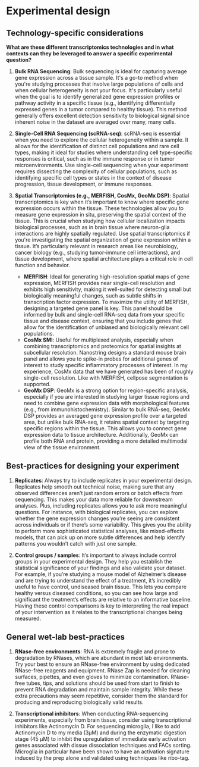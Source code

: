 # Experimental design

## Technology-specific considerations

**What are these different transcriptomics technologies and in what contexts can they be leveraged to answer a specific experimental question?**

1. **Bulk RNA Sequencing**: Bulk sequencing is ideal for capturing average gene expression across a tissue sample. It's a go-to method when you're studying processes that involve large populations of cells and when cellular heterogeneity is not your focus. It's particularly useful when the goal is to identify generalized gene expression profiles or pathway activity in a specific tissue (e.g., identifying differentially expressed genes in a tumor compared to healthy tissue). This method generally offers excellent detection sensitivity to biological signal since inherent noise in the dataset are averaged over many, many cells.

2. **Single-Cell RNA Sequencing (scRNA-seq)**: scRNA-seq is essential when you need to explore the cellular heterogeneity within a sample. It allows for the identification of distinct cell populations and rare cell types, making it ideal for studies where understanding cell type-specific responses is critical, such as in the immune response or in tumor microenvironments. Use single-cell sequencing when your experiment requires dissecting the complexity of cellular populations, such as identifying specific cell types or states in the context of disease progression, tissue development, or immune responses.

3. **Spatial Transcriptomics (e.g., MERFISH, CosMx, GeoMx DSP)**: Spatial transcriptomics is key when it’s important to know where specific gene expression occurs within the tissue. These technologies allow you to measure gene expression in situ, preserving the spatial context of the tissue. This is crucial when studying how cellular localization impacts biological processes, such as in brain tissue where neuron-glia interactions are highly spatially regulated. Use spatial transcriptomics if you're investigating the spatial organization of gene expression within a tissue. It’s particularly relevant in research areas like neurobiology, cancer biology (e.g., studying tumor-immune cell interactions), and tissue development, where spatial architecture plays a critical role in cell function and behavior.

   - **MERFISH**: Ideal for generating high-resolution spatial maps of gene expression, MERFISH provides near single-cell resolution and exhibits high sensitivity, making it well-suited for detecting small but biologically meaningful changes, such as subtle shifts in transcription factor expression. To maximize the utility of MERFISH, designing a targeted gene panel is key. This panel should be informed by bulk and single-cell RNA-seq data from your specific tissue and disease context, ensuring that you include genes that allow for the identification of unbiased and biologically relevant cell populations.
   - **CosMx SMI**: Useful for multiplexed analysis, especially when combining transcriptomics and proteomics for spatial insights at subcellular resolution. Nanostring designs a standard mouse brain panel and allows you to spike-in probes for additional genes of interest to study specific inflammatory processes of interest. In my experience, CosMx data that we have generated has been of roughly single-cell resolution. Like with MERFISH, cellpose segmentation is supported.
   - **GeoMx DSP**: GeoMx is a strong option for region-specific analysis, especially if you are interested in studying larger tissue regions and need to combine gene expression data with morphological features (e.g., from immunohistochemistry). Similar to bulk RNA-seq, GeoMx DSP provides an averaged gene expression profile over a targeted area, but unlike bulk RNA-seq, it retains spatial context by targeting specific regions within the tissue. This allows you to connect gene expression data to tissue architecture. Additionally, GeoMx can profile both RNA and protein, providing a more detailed multimodal view of the tissue environment.

## Best-practices for designing your experiment
1. **Replicates**: Always try to include replicates in your experimental design. Replicates help smooth out technical noise, making sure that any observed differences aren’t just random errors or batch effects from sequencing. This makes your data more reliable for downstream analyses. Plus, including replicates allows you to ask more meaningful questions. For instance, with biological replicates, you can explore whether the gene expression changes you’re seeing are consistent across individuals or if there’s some variability. This gives you the ability to perform more sophisticated statistical analyses, like mixed-effects models, that can pick up on more subtle differences and help identify patterns you wouldn’t catch with just one sample.

2. **Control groups / samples**: It’s important to always include control groups in your experimental design. They help you establish the statistical significance of your findings and also validate your dataset. For example, if you’re studying a mouse model of Alzheimer’s disease and are trying to understand the effect of a treatment, it’s incredibly useful to have control, undiseased brain tissue. This lets you compare healthy versus diseased conditions, so you can see how large and significant the treatment’s effects are relative to an informative baseline. Having these control comparisons is key to interpreting the real impact of your intervention as it relates to the transcriptional changes being measured.

## General wet-lab best-practices
1. **RNase-free environments**: RNA is extremely fragile and prone to degradation by RNases, which are abundant in most lab environments. Try your best to ensure an RNase-free environment by using dedicated RNase-free reagents and equipment. RNase Zap is needed for cleaning surfaces, pipettes, and even gloves to minimize contamination. RNase-free tubes, tips, and solutions should be used from start to finish to prevent RNA degradation and maintain sample integrity. While these extra precautions may seem repetitive, consider them the standard for producing and reproducing biologically valid results.

2. **Transcriptional inhibitors**: When conducting RNA-sequencing experiments, especially from brain tissue, consider using transcriptional inhibitors like Actinomycin D. For sequencing microglia, I like to add Actinomycin D to my media (3μM) and during the enzymatic digestion stage (45 μM) to inhibit the upregulation of immediate early activation genes associated with dissue dissociation techniques and  FACs sorting. Microglia in particular have been shown to have an activation signature induced by the prep alone and validated using techniques like ribo-tag.